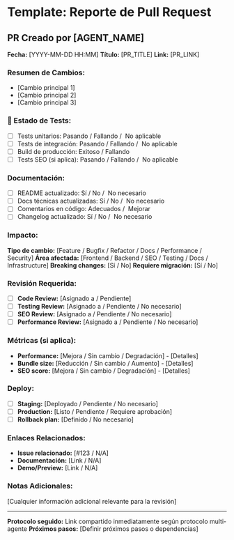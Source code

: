 # Template: Reporte de Pull Request

##  PR Creado por [AGENT_NAME]
**Fecha:** [YYYY-MM-DD HH:MM]
**Título:** [PR_TITLE]
**Link:** [PR_LINK]

###  Resumen de Cambios:
- [Cambio principal 1]
- [Cambio principal 2]
- [Cambio principal 3]

### 🧪 Estado de Tests:
- [ ] Tests unitarios:  Pasando /  Fallando / ️ No aplicable
- [ ] Tests de integración:  Pasando /  Fallando / ️ No aplicable
- [ ] Build de producción:  Exitoso /  Fallando
- [ ] Tests SEO (si aplica):  Pasando /  Fallando / ️ No aplicable

###  Documentación:
- [ ] README actualizado:  Sí /  No / ️ No necesario
- [ ] Docs técnicas actualizadas:  Sí /  No / ️ No necesario
- [ ] Comentarios en código:  Adecuados / ️ Mejorar
- [ ] Changelog actualizado:  Sí /  No / ️ No necesario

###  Impacto:
**Tipo de cambio:** [Feature / Bugfix / Refactor / Docs / Performance / Security]
**Área afectada:** [Frontend / Backend / SEO / Testing / Docs / Infrastructure]
**Breaking changes:** [Sí / No]
**Requiere migración:** [Sí / No]

###  Revisión Requerida:
- [ ] **Code Review:** [Asignado a / Pendiente]
- [ ] **Testing Review:** [Asignado a / Pendiente / No necesario]
- [ ] **SEO Review:** [Asignado a / Pendiente / No necesario]
- [ ] **Performance Review:** [Asignado a / Pendiente / No necesario]

###  Métricas (si aplica):
- **Performance:** [Mejora / Sin cambio / Degradación] - [Detalles]
- **Bundle size:** [Reducción / Sin cambio / Aumento] - [Detalles]
- **SEO score:** [Mejora / Sin cambio / Degradación] - [Detalles]

###  Deploy:
- [ ] **Staging:** [Deployado / Pendiente / No necesario]
- [ ] **Production:** [Listo / Pendiente / Requiere aprobación]
- [ ] **Rollback plan:** [Definido / No necesario]

###  Enlaces Relacionados:
- **Issue relacionado:** [#123 / N/A]
- **Documentación:** [Link / N/A]
- **Demo/Preview:** [Link / N/A]

###  Notas Adicionales:
[Cualquier información adicional relevante para la revisión]

---

**Protocolo seguido:**  Link compartido inmediatamente según protocolo multi-agente
**Próximos pasos:** [Definir próximos pasos o dependencias]

